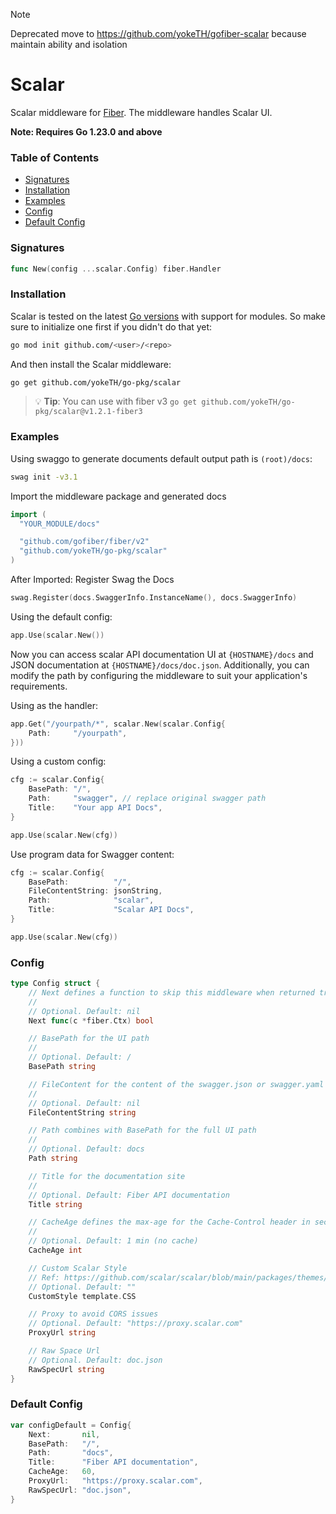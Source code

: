 > [!NOTE]  
> Deprecated move to https://github.com/yokeTH/gofiber-scalar
> because maintain ability and isolation 


# Scalar 

Scalar middleware for [Fiber](https://github.com/gofiber/fiber). The middleware handles Scalar UI.

**Note: Requires Go 1.23.0 and above**

### Table of Contents
- [Signatures](#signatures)
- [Installation](#installation)
- [Examples](#examples)
- [Config](#config)
- [Default Config](#default-config)

### Signatures
```go
func New(config ...scalar.Config) fiber.Handler
```

### Installation
Scalar is tested on the latest [Go versions](https://golang.org/dl/) with support for modules. So make sure to initialize one first if you didn't do that yet:
```bash
go mod init github.com/<user>/<repo>
```
And then install the Scalar middleware:
```bash
go get github.com/yokeTH/go-pkg/scalar
```
> 💡 **Tip**: You can use with fiber v3 `go get github.com/yokeTH/go-pkg/scalar@v1.2.1-fiber3`

### Examples
Using swaggo to generate documents default output path is `(root)/docs`:
```bash
swag init -v3.1
```

Import the middleware package and generated docs
```go
import (
  "YOUR_MODULE/docs"

  "github.com/gofiber/fiber/v2"
  "github.com/yokeTH/go-pkg/scalar"
)
```

After Imported:
Register Swag the Docs
```go
swag.Register(docs.SwaggerInfo.InstanceName(), docs.SwaggerInfo)
```

Using the default config:
```go
app.Use(scalar.New())
```
Now you can access scalar API documentation UI at `{HOSTNAME}/docs` and JSON documentation at `{HOSTNAME}/docs/doc.json`. Additionally, you can modify the path by configuring the middleware to suit your application's requirements.

Using as the handler:

```go
app.Get("/yourpath/*", scalar.New(scalar.Config{
	Path:     "/yourpath",
}))
```

Using a custom config:
```go
cfg := scalar.Config{
    BasePath: "/",
    Path:     "swagger", // replace original swagger path
    Title:    "Your app API Docs",
}

app.Use(scalar.New(cfg))
```

Use program data for Swagger content:
```go
cfg := scalar.Config{
    BasePath:          "/",
    FileContentString: jsonString,
    Path:              "scalar",
    Title:             "Scalar API Docs",
}

app.Use(scalar.New(cfg))
```

### Config
```go
type Config struct {
	// Next defines a function to skip this middleware when returned true.
	//
	// Optional. Default: nil
	Next func(c *fiber.Ctx) bool

	// BasePath for the UI path
	//
	// Optional. Default: /
	BasePath string

	// FileContent for the content of the swagger.json or swagger.yaml file.
	//
	// Optional. Default: nil
	FileContentString string

	// Path combines with BasePath for the full UI path
	//
	// Optional. Default: docs
	Path string

	// Title for the documentation site
	//
	// Optional. Default: Fiber API documentation
	Title string

	// CacheAge defines the max-age for the Cache-Control header in seconds.
	//
	// Optional. Default: 1 min (no cache)
	CacheAge int

	// Custom Scalar Style
	// Ref: https://github.com/scalar/scalar/blob/main/packages/themes/src/variables.css
	// Optional. Default: ""
	CustomStyle template.CSS

	// Proxy to avoid CORS issues
	// Optional. Default: "https://proxy.scalar.com"
	ProxyUrl string

	// Raw Space Url
	// Optional. Default: doc.json
	RawSpecUrl string
}
```

### Default Config
```go
var configDefault = Config{
	Next:       nil,
	BasePath:   "/",
	Path:       "docs",
	Title:      "Fiber API documentation",
	CacheAge:   60,
	ProxyUrl:   "https://proxy.scalar.com",
	RawSpecUrl: "doc.json",
}
```
